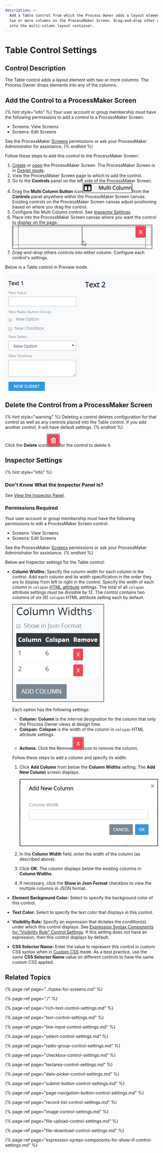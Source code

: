 ```yaml
---
description: >-
  Add a Table control from which the Process Owner adds a layout element with
  two or more columns on the ProcessMaker Screen. Drag-and-drop other elements
  into the multi-column layout container.
---
```


# Table Control Settings

## Control Description <a id="control-description"></a>

The Table control adds a layout element with two or more columns. The Process Owner drops elements into any of the columns.

## Add the Control to a ProcessMaker Screen <a id="add-the-control-to-a-processmaker-screen"></a>

{% hint style="info" %}
Your user account or group membership must have the following permissions to add a control to a ProcessMaker Screen:

* Screens: View Screens
* Screens: Edit Screens

See the ProcessMaker [Screens](../../../../processmaker-administration/permission-descriptions-for-users-and-groups.md#screens) permissions or ask your ProcessMaker Administrator for assistance.
{% endhint %}

Follow these steps to add this control to the ProcessMaker Screen:

1. [Create](../../manage-forms/create-a-new-form.md) or [open](../../manage-forms/view-all-forms.md) the ProcessMaker Screen. The ProcessMaker Screen is in [Design mode](../screens-builder-modes.md#editor-mode).
2. View the ProcessMaker Screen page to which to add the control.
3. Go to the **Controls** panel on the left side of the ProcessMaker Screen.
4. Drag the **Multi Column Button** icon![](../../../../.gitbook/assets/multi-column-control-screens-builder-processes.png)from the **Controls** panel anywhere within the ProcessMaker Screen canvas. Existing controls on the ProcessMaker Screen canvas adjust positioning based on where you drag the control.
5. Configure the Multi Column control. See [Inspector Settings](multi-column-button-control-settings.md#inspector-settings).
6. Place into the ProcessMaker Screen canvas where you want the control to display on the page.​![](../../../../.gitbook/assets/multi-column-control-placed-screens-builder-processes.png)
7. Drag-and-drop others controls into either column. Configure each control's settings. 

Below is a Table control in Preview mode. 

![Multi Column control that contains other controls in Preview mode](../../../../.gitbook/assets/multi-column-control-display-screens-builder-processes.png)

## Delete the Control from a ProcessMaker Screen

{% hint style="warning" %}
Deleting a control deletes configuration for that control as well as any controls placed into the Table control. If you add another control, it will have default settings.
{% endhint %}

Click the **Delete** icon![](../../../../.gitbook/assets/delete-screen-control-screens-builder-processes.png)for the control to delete it.

## Inspector Settings <a id="inspector-settings"></a>

{% hint style="info" %}
### Don't Know What the Inspector Panel Is?

See [View the Inspector Panel](../view-the-inspector-pane.md).

### Permissions Required

Your user account or group membership must have the following permissions to edit a ProcessMaker Screen control:

* Screens: View Screens
* Screens: Edit Screens

See the ProcessMaker [Screens](../../../../processmaker-administration/permission-descriptions-for-users-and-groups.md#screens) permissions or ask your ProcessMaker Administrator for assistance.
{% endhint %}

Below are Inspector settings for the Table control:

* **Column Widths:** Specify the column width for each column in the control. Add each column and its width specification in the order they are to display from left to right in the control. Specify the width of each column in `colspan` [HTML attribute](https://www.w3schools.com/tags/att_colspan.asp) settings. The total of all `colspan` attribute settings must be divisible by 12. The control contains two columns of six \(6\) `colspan` HTML attribute setting each by default.  

  ![](../../../../.gitbook/assets/column-width-colspan-multi-control-screens-builder-processes.png)

  Each option has the following settings:

  * **Column:** **Column** is the internal designation for the column that only the Process Owner views at design time.
  * **Colspan:** **Colspan** is the width of the column in `colspan` HTML attribute settings.
  * **Actions:** Click the Remove![](../../../../.gitbook/assets/options-list-delete-option-icon-screens-builder-processes.png)icon to remove the column.

  Follow these steps to add a column and specify its width: 

  1. Click **Add Column** from below the **Column Widths** setting. The **Add New Column** screen displays.   

     ![](../../../../.gitbook/assets/add-column-multi-control-screens-builder-processes.png)

  2. In the **Column Width** field, enter the width of the column \(as described above\).
  3. Click **OK**. The column displays below the existing columns in **Column Widths**.
  4. If necessary, click the **Show in Json Format** checkbox to view the multiple columns in JSON format.

* **Element Background Color:** Select to specify the background color of this control.
* **Text Color:** Select to specify the text color that displays in this control.
* **Visibility Rule:** Specify an expression that dictates the condition\(s\) under which this control displays. See [Expression Syntax Components for "Visibility Rule" Control Settings](expression-syntax-components-for-show-if-control-settings.md#expression-syntax-components-for-show-if-control-settings). If this setting does not have an expression, then this control displays by default.
* **CSS Selector Name:** Enter the value to represent this control in custom CSS syntax when in [Custom CSS](../add-custom-css-to-a-screen.md#add-custom-css-to-a-processmaker-screen) mode. As a best practice, use the same **CSS Selector Name** value on different controls to have the same custom CSS applied.

## Related Topics <a id="related-topics"></a>

{% page-ref page="../types-for-screens.md" %}

{% page-ref page="./" %}

{% page-ref page="rich-text-control-settings.md" %}

{% page-ref page="text-control-settings.md" %}

{% page-ref page="line-input-control-settings.md" %}

{% page-ref page="select-control-settings.md" %}

{% page-ref page="radio-group-control-settings.md" %}

{% page-ref page="checkbox-control-settings.md" %}

{% page-ref page="textarea-control-settings.md" %}

{% page-ref page="date-picker-control-settings.md" %}

{% page-ref page="submit-button-control-settings.md" %}

{% page-ref page="page-navigation-button-control-settings.md" %}

{% page-ref page="record-list-control-settings.md" %}

{% page-ref page="image-control-settings.md" %}

{% page-ref page="file-upload-control-settings.md" %}

{% page-ref page="file-download-control-settings.md" %}

{% page-ref page="expression-syntax-components-for-show-if-control-settings.md" %}

